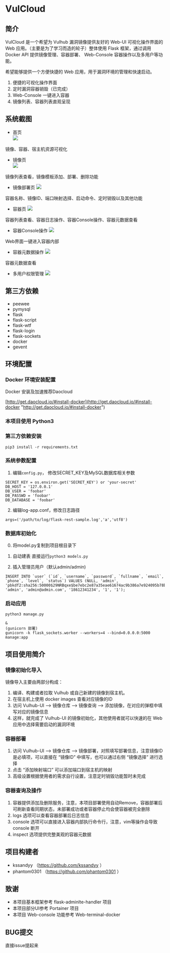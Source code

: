 # VulCloud
## 简介
VulCloud 是一个希望为 Vulhub 漏洞镜像提供友好的 Web-UI 可视化操作界面的 Web 应用。（主要是为了学习而造的轮子）整体使用 Flask 框架，通过调用 Docker API 提供镜像管理、容器部署、 Web-Console 容器操作以及多用户等功能。

希望能够提供一个方便快捷的 Web 应用，用于漏洞环境的管理和快速启动。  

1. 便捷的可视化操作界面
2. 定时漏洞容器销毁（已完成）
3. Web-Console 一键进入容器
4. 镜像列表、容器列表直观呈现

## 系统截图
- 首页  
![](/img/1.jpg)

镜像、容器、宿主机资源可视化

- 镜像页  
![](/img/2.jpg)

镜像列表查看，镜像模板添加、部署、删除功能

- 镜像部署页
![](/img/3.jpg)

容器名称、镜像ID、端口映射选择、启动命令、定时销毁以及其他功能

- 容器页
![](/img/4.jpg)

容器列表查看、容器日志操作、容器Console操作、容器元数据查看

- 容器Console操作
![](/img/6.jpg)

Web界面一键进入容器内部

- 容器元数据操作
![](/img/7.jpg)

容器元数据查看

- 多用户权限管理
![](/img/8.jpg)


## 第三方依赖
- peewee
- pymysql
- flask
- flask-script
- flask-wtf
- flask-login
- flask-sockets
- docker
- gevent


## 环境配置
### Docker 环境安装配置

Docker 安装及加速推荐Daocloud

[http://get.daocloud.io/#install-docker](http://get.daocloud.io/#install-docker "http://get.daocloud.io/#install-docker")

### 本项目使用 Python3

### 第三方依赖安装
```
pip3 install -r requirements.txt

```
### 系统参数配置
1. 编辑`config.py`， 修改SECRET_KEY及MySQL数据库相关参数
```
SECRET_KEY = os.environ.get('SECRET_KEY') or 'your-secret'
DB_HOST = '127.0.0.1'
DB_USER = 'foobar'
DB_PASSWD = 'foobar'
DB_DATABASE = 'foobar'
```

2. 编辑log-app.conf，修改日志路径
```
args=('/path/to/log/flask-rest-sample.log','a','utf8')
```

### 数据库初始化

0. 将model.py复制到项目根目录下

1. 自动建表
直接运行`python3 models.py`

2. 插入管理员用户（默认admin/admin)
```
INSERT INTO `user` (`id`, `username`, `password`, `fullname`, `email`, `phone`, `level`, `status`) VALUES (NULL, 'admin', 'pbkdf2:sha256:50000$29NRBqxe$be7ebc2e87a35eae61674ac9b386a7e924095b78b1d7a61d1be2225044303f0a', 'admin', 'admin@admin.com', '18612341234', '1', '1');
```

### 启动应用
```
python3 manage.py

&
(gunicorn 部署)
gunicorn -k flask_sockets.worker --workers=4 --bind=0.0.0.0:5000 manage:app
```


## 项目使用简介

### 镜像初始化导入

镜像导入主要由两部分构成：

1. 编译、构建或者拉取 Vulhub 或自己新建的镜像到宿主机。
2. 在宿主机上使用 docker images 查看对应镜像的ID
3. 访问 Vulhub-UI ——> 镜像仓库 ——> 镜像查询 ——> 添加镜像，在对应的弹框中填写对应的镜像信息
4. 这样，就完成了 Vulhub-UI 的镜像初始化，其他使用者就可以快速的在 Web 应用中选择需要启动的漏洞环境 

### 容器部署
1. 访问 Vulhub-UI ——> 镜像仓库 ——> 镜像部署，对照填写部署信息，注意镜像ID是必填项，可以直接在 “镜像ID” 中填写，也可以通过右侧 “镜像选择” 进行选择
2. 点击 “添加映射端口” 可以添加端口到宿主机的映射
3. 高级设置根据使用者的需求自行设置，注意定时销毁功能暂时未完成

### 容器查询及操作
1. 容器提供添加及删除服务，注意，本项目部署使用自动Remove，容器部署后可刷新查看同期状态，未部署成功或者容器停止均会使容器被完全删除
2. logs 选项可以查看容器部署后日志信息
3. console 选项可以直接进入容器内部执行命令行，注意，vim等操作会导致 console 断开
4. inspect 选项提供完整美观的容器元数据

## 项目构建者

- kssandyy （https://github.com/kssandyy ）
- phantom0301 （https://github.com/phantom0301 ）

## 致谢

- 本项目基本框架参考 flask-adminlte-handler 项目
- 本项目部分UI参考 Portainer 项目
- 本项目 Web-console 功能参考 Web-terminal-docker

## BUG提交

直接issue提起来



